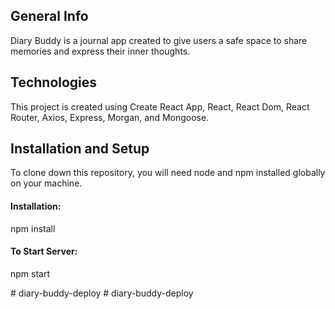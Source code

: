 <h2><b>General Info</b></h2>
<p>Diary Buddy is a journal app created to give users a safe space to share memories and express their inner thoughts.</p>

<h2><b>Technologies</b></h2>
<p>This project is created using Create React App, React, React Dom, React Router, Axios, Express, Morgan, and Mongoose.</p>

<h2><b>Installation and Setup</b></h2>
<p>To clone down this repository, you will need node and npm installed globally on your machine.</p>

<h4><b>Installation:</b></h4>
<p>npm install</p>

<h4><b>To Start Server:</b></h4>
<p>npm start</p>
#   d i a r y - b u d d y - d e p l o y  
 #   d i a r y - b u d d y - d e p l o y  
 